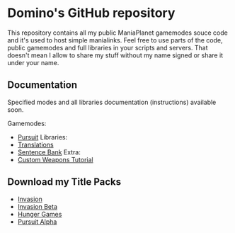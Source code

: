 Domino's GitHub repository
==========================

This repository contains all my public ManiaPlanet gamemodes souce code and it's used to host simple manialinks. Feel free to use parts of the code, public gamemodes and full libraries in your scripts and servers. That doesn't mean I allow to share my stuff without my name signed or share it under your name.

Documentation
------------

Specified modes and all libraries documentation (instructions) available soon.

Gamemodes:
* [Pursuit](https://github.com/domino54/title-packs/blob/master/Documentation/Pursuit.md)
Libraries:
* [Translations](https://github.com/domino54/title-packs/blob/master/Documentation/Translations.md)
* [Sentence Bank](https://github.com/domino54/title-packs/blob/master/Documentation/SentenceBank.md)
Extra:
* [Custom Weapons Tutorial](https://github.com/domino54/title-packs/blob/master/Documentation/CustomWeapons.md)

Download my Title Packs
-----------------------

* [Invasion](http://dominolink.aq.pl/invasion/Invasion.Title.Pack.Gbx)
* [Invasion Beta](http://dominolink.aq.pl/InvasionBeta.Title.Pack.Gbx)
* [Hunger Games](http://dominolink.aq.pl/hungergames/HungerGames.Title.Pack.Gbx)
* [Pursuit Alpha](http://dominolink.a.pl/pursuit/Pursuit.Title.Pack.Gbx)
